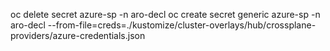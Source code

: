 oc delete secret azure-sp -n aro-decl
oc create secret generic azure-sp -n aro-decl --from-file=creds=./kustomize/cluster-overlays/hub/crossplane-providers/azure-credentials.json